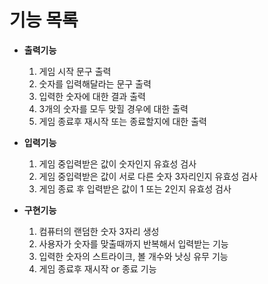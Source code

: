 # **기능 목록**

- **출력기능**

  1) 게임 시작 문구 출력
  2) 숫자를 입력해달라는 문구 출력
  3) 입력한 숫자에 대한 결과 출력
  4) 3개의 숫자를 모두 맞힐 경우에 대한 출력
  5) 게임 종료후 재시작 또는 종료할지에 대한 출력

  

- **입력기능**

  1) 게임 중입력받은 값이 숫자인지 유효성 검사
  2) 게임 중입력받은 값이 서로 다른 숫자 3자리인지 유효성 검사
  3) 게임 종료 후 입력받은 값이 1 또는 2인지 유효성 검사

  

- **구현기능**

  1) 컴퓨터의 랜덤한 숫자 3자리 생성
  2) 사용자가 숫자를 맞출때까지 반복해서 입력받는 기능
  3) 입력한 숫자의 스트라이크, 볼 개수와 낫싱 유무 기능
  4) 게임 종료후 재시작 or 종료 기능
